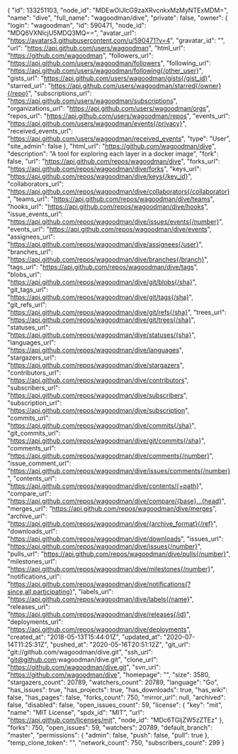 {
"id": 133251103,
"node_id": "MDEwOlJlcG9zaXRvcnkxMzMyNTExMDM=",
"name": "dive",
"full_name": "wagoodman/dive",
"private": false,
"owner": {
"login": "wagoodman",
"id": 590471,
"node_id": "MDQ6VXNlcjU5MDQ3MQ==",
"avatar_url": "https://avatars3.githubusercontent.com/u/590471?v=4",
"gravatar_id": "",
"url": "https://api.github.com/users/wagoodman",
"html_url": "https://github.com/wagoodman",
"followers_url": "https://api.github.com/users/wagoodman/followers",
"following_url": "https://api.github.com/users/wagoodman/following{/other_user}",
"gists_url": "https://api.github.com/users/wagoodman/gists{/gist_id}",
"starred_url": "https://api.github.com/users/wagoodman/starred{/owner}{/repo}",
"subscriptions_url": "https://api.github.com/users/wagoodman/subscriptions",
"organizations_url": "https://api.github.com/users/wagoodman/orgs",
"repos_url": "https://api.github.com/users/wagoodman/repos",
"events_url": "https://api.github.com/users/wagoodman/events{/privacy}",
"received_events_url": "https://api.github.com/users/wagoodman/received_events",
"type": "User",
"site_admin": false
},
"html_url": "https://github.com/wagoodman/dive",
"description": "A tool for exploring each layer in a docker image",
"fork": false,
"url": "https://api.github.com/repos/wagoodman/dive",
"forks_url": "https://api.github.com/repos/wagoodman/dive/forks",
"keys_url": "https://api.github.com/repos/wagoodman/dive/keys{/key_id}",
"collaborators_url": "https://api.github.com/repos/wagoodman/dive/collaborators{/collaborator}",
"teams_url": "https://api.github.com/repos/wagoodman/dive/teams",
"hooks_url": "https://api.github.com/repos/wagoodman/dive/hooks",
"issue_events_url": "https://api.github.com/repos/wagoodman/dive/issues/events{/number}",
"events_url": "https://api.github.com/repos/wagoodman/dive/events",
"assignees_url": "https://api.github.com/repos/wagoodman/dive/assignees{/user}",
"branches_url": "https://api.github.com/repos/wagoodman/dive/branches{/branch}",
"tags_url": "https://api.github.com/repos/wagoodman/dive/tags",
"blobs_url": "https://api.github.com/repos/wagoodman/dive/git/blobs{/sha}",
"git_tags_url": "https://api.github.com/repos/wagoodman/dive/git/tags{/sha}",
"git_refs_url": "https://api.github.com/repos/wagoodman/dive/git/refs{/sha}",
"trees_url": "https://api.github.com/repos/wagoodman/dive/git/trees{/sha}",
"statuses_url": "https://api.github.com/repos/wagoodman/dive/statuses/{sha}",
"languages_url": "https://api.github.com/repos/wagoodman/dive/languages",
"stargazers_url": "https://api.github.com/repos/wagoodman/dive/stargazers",
"contributors_url": "https://api.github.com/repos/wagoodman/dive/contributors",
"subscribers_url": "https://api.github.com/repos/wagoodman/dive/subscribers",
"subscription_url": "https://api.github.com/repos/wagoodman/dive/subscription",
"commits_url": "https://api.github.com/repos/wagoodman/dive/commits{/sha}",
"git_commits_url": "https://api.github.com/repos/wagoodman/dive/git/commits{/sha}",
"comments_url": "https://api.github.com/repos/wagoodman/dive/comments{/number}",
"issue_comment_url": "https://api.github.com/repos/wagoodman/dive/issues/comments{/number}",
"contents_url": "https://api.github.com/repos/wagoodman/dive/contents/{+path}",
"compare_url": "https://api.github.com/repos/wagoodman/dive/compare/{base}...{head}",
"merges_url": "https://api.github.com/repos/wagoodman/dive/merges",
"archive_url": "https://api.github.com/repos/wagoodman/dive/{archive_format}{/ref}",
"downloads_url": "https://api.github.com/repos/wagoodman/dive/downloads",
"issues_url": "https://api.github.com/repos/wagoodman/dive/issues{/number}",
"pulls_url": "https://api.github.com/repos/wagoodman/dive/pulls{/number}",
"milestones_url": "https://api.github.com/repos/wagoodman/dive/milestones{/number}",
"notifications_url": "https://api.github.com/repos/wagoodman/dive/notifications{?since,all,participating}",
"labels_url": "https://api.github.com/repos/wagoodman/dive/labels{/name}",
"releases_url": "https://api.github.com/repos/wagoodman/dive/releases{/id}",
"deployments_url": "https://api.github.com/repos/wagoodman/dive/deployments",
"created_at": "2018-05-13T15:44:01Z",
"updated_at": "2020-07-14T11:25:31Z",
"pushed_at": "2020-05-16T20:51:12Z",
"git_url": "git://github.com/wagoodman/dive.git",
"ssh_url": "git@github.com:wagoodman/dive.git",
"clone_url": "https://github.com/wagoodman/dive.git",
"svn_url": "https://github.com/wagoodman/dive",
"homepage": "",
"size": 3580,
"stargazers_count": 20789,
"watchers_count": 20789,
"language": "Go",
"has_issues": true,
"has_projects": true,
"has_downloads": true,
"has_wiki": false,
"has_pages": false,
"forks_count": 750,
"mirror_url": null,
"archived": false,
"disabled": false,
"open_issues_count": 59,
"license": {
"key": "mit",
"name": "MIT License",
"spdx_id": "MIT",
"url": "https://api.github.com/licenses/mit",
"node_id": "MDc6TGljZW5zZTEz"
},
"forks": 750,
"open_issues": 59,
"watchers": 20789,
"default_branch": "master",
"permissions": {
"admin": false,
"push": false,
"pull": true
},
"temp_clone_token": "",
"network_count": 750,
"subscribers_count": 299
}
